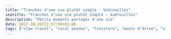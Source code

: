 ```yaml
---
title: "Tranches d'une vie plutôt simple - Vadrouilles"
seotitle: "Tranches d'une vie plutôt simple - Vadrouilles"
description: "Petits moments partagés d'une vie"
date: 2017-10-26T22:57:50+02:00
tags: ["slow travel", "rural exodus", "finistere", "monts d'Arree", "slow life", "neorural", "photography", "brittany"]
---
```


